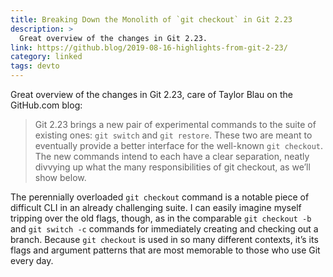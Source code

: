 ```yaml
---
title: Breaking Down the Monolith of `git checkout` in Git 2.23
description: >
  Great overview of the changes in Git 2.23.
link: https://github.blog/2019-08-16-highlights-from-git-2-23/
category: linked
tags: devto
---
```


Great overview of the changes in Git 2.23, care of Taylor Blau on the GitHub.com blog:

> Git 2.23 brings a new pair of experimental commands to the suite of existing ones: `git switch`
> and `git restore`. These two are meant to eventually provide a better interface for the well-known
> `git checkout`. The new commands intend to each have a clear separation, neatly divvying up what
> the many responsibilities of git checkout, as we’ll show below.

The perennially overloaded `git checkout` command is a notable piece of difficult CLI in an already
challenging suite. I can easily imagine myself tripping over the old flags, though, as in the
comparable `git checkout -b` and `git switch -c`  commands for immediately creating and checking out
a branch. Because `git checkout` is used in so many different contexts, it’s its flags and argument
patterns that are most memorable to those who use Git every day.
